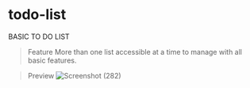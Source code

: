 # todo-list
BASIC TO DO LIST

>Feature
More than one list accessible at a time to manage with all basic features.

>Preview
![Screenshot (282)](https://user-images.githubusercontent.com/72163561/157442391-8e48ea62-7b87-441b-b0c3-4178ba64cc2d.png)
